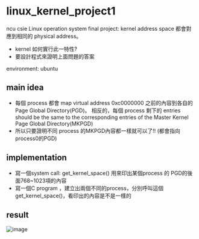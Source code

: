 # linux_kernel_project1
ncu csie Linux operation system final project:
kernel address space 都會對應到相同的 physical address。
  - kernel 如何實行此一特性?
  - 要設計程式來證明上面問題的答案


environment: ubuntu
## main idea
  - 每個 process 都會 map virtual address 0xc0000000 之前的內容到各自的Page Global Directory(PGD)。
    相反的，每個 process 剩下的 entries should be the same to the corresponding entries of the Master Kernel Page Global Directory(MKPGD)
  - 所以只要證明不同 process 的MKPGD內容都一樣就可以了!! (都會指向process0的PGD)

## implementation
  - 寫一個system call: get_kernel_space() 用來印出某個process 的 PGD的後面768~1023項的內容
  - 寫一個C program ，建立出兩個不同的process，分別呼叫這個get_kernel_space()，看印出的內容是不是一樣的 

## result
![image](https://user-images.githubusercontent.com/79838009/132945255-77ffc75c-cf3e-4b9c-91d8-43c65b9120c4.png)
